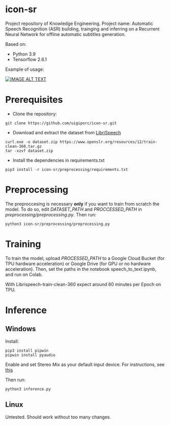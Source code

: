 # icon-sr
Project repository of Knowledge Engineering. Project name: Automatic Speech Recognition (ASR) building, trainging and inferring on a Recurrent Neural Network for offline automatic subtitles generation. 

Based on:
- Python 3.9
- Tensorflow 2.6.1

Example of usage:

[![IMAGE ALT TEXT](http://img.youtube.com/vi/MauYpl7QP1M/0.jpg)](http://www.youtube.com/watch?v=MauYpl7QP1M "Video Title")

# Prerequisites

- Clone the repository:
```
git clone https://github.com/uigiporc/icon-sr.git
```
- Download and extract the dataset from [LibriSpeech](https://www.openslr.org/12)
```
curl.exe -o dataset.zip https://www.openslr.org/resources/12/train-clean-360.tar.gz
tar -xzvf dataset.zip
```
- Install the dependencies in requirements.txt
```
pip3 install -r icon-sr/preprocessing/requirements.txt
```
# Preprocessing
The preproccesing is necessary **only** if you want to train from scratch the model. To do so, edit _DATASET_PATH_ and _PROCCESSED_PATH_ in _preprocessing/preprocessing.py_. Then run:

```
python3 icon-sr/preprocessing/preprocessing.py
```

# Training
To train the model, upload _PROCESSED_PATH_ to a Google Cloud Bucket (for TPU hardware acceleration) or Google Drive (for GPU or no hardware acceleration).
Then, set the paths in the notebook speech_to_text.ipynb, and run on Colab.

With Librispeech-train-clean-360 expect around 60 minutes per Epoch on TPU.

# Inference
## Windows
Install:
```
pip3 install pipwin
pipwin install pyaudio
```
Enable and set Stereo Mix as your default input device. For instructions, see [this](https://www.howtogeek.com/howto/39532/how-to-enable-stereo-mix-in-windows-7-to-record-audio/)

Then run:
```
python3 inference.py
```

## Linux
Untested. Should work without too many changes. 
